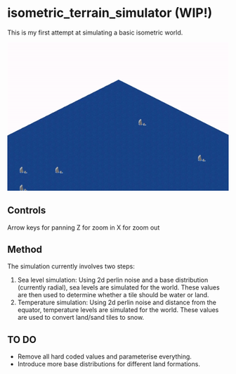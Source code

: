 # isometric_terrain_simulator (WIP!)

This is my first attempt at simulating a basic isometric world.

![.](isometric_terrain_simulation.gif)

## Controls

Arrow keys for panning
Z for zoom in
X for zoom out

## Method

The simulation currently involves two steps:

1. Sea level simulation: Using 2d perlin noise and a base distribution (currently radial), sea levels are simulated for the world. These values are then used to determine whether a tile should be water or land.
2. Temperature simulation: Using 2d perlin noise and distance from the equator, temperature levels are simulated for the world. These values are used to convert land/sand tiles to snow.

## TO DO

* Remove all hard coded values and parameterise everything.
* Introduce more base distributions for different land formations.
